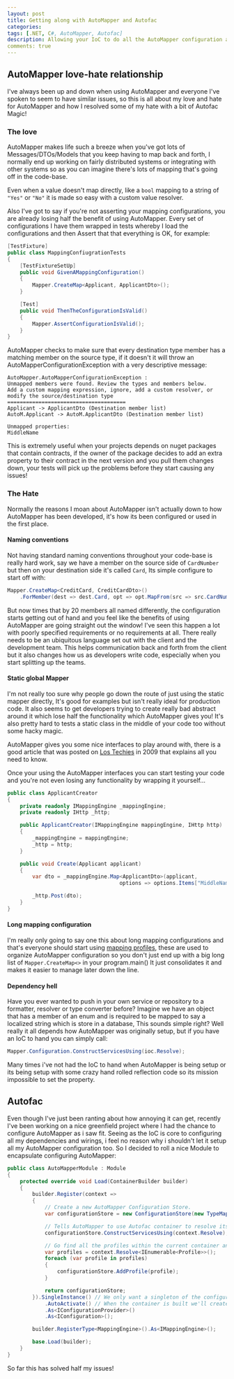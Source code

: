 ```yaml
---
layout: post
title: Getting along with AutoMapper and Autofac
categories:
tags: [.NET, C#, AutoMapper, Autofac]
description: Allowing your IoC to do all the AutoMapper configuration and wiring
comments: true
---
```


## AutoMapper love-hate relationship

I've always been up and down when using AutoMapper and everyone I've spoken to seem to have similar issues, so this is all about my love and hate for AutoMapper and how I resolved some of my hate with a bit of Autofac Magic!

### The love

AutoMapper makes life such a breeze when you've got lots of Messages/DTOs/Models that you keep having to map back and forth, I normally end up working on fairly distributed systems or integrating with other systems so as you can imagine there's lots of mapping that's going off in the code-base.

Even when a value doesn't map directly, like a `bool` mapping to a string of `"Yes"` or `"No"` it is made so easy with a custom value resolver.

Also I've got to say if you're not asserting your mapping configurations, you are already losing half the benefit of using AutoMapper. Every set of configurations I have them wrapped in tests whereby I load the configurations and then Assert that that everything is OK, for example:

```csharp
[TestFixture]
public class MappingConfiugrationTests
{
    [TestFixtureSetUp]
    public void GivenAMappingConfiguration()
    {
        Mapper.CreateMap<Applicant, ApplicantDto>();
    }

    [Test]
    public void ThenTheConfigurationIsValid()
    {
        Mapper.AssertConfigurationIsValid();
    }
}
```

AutoMapper checks to make sure that every destination type member has a matching member on the source type, if it doesn't it will throw an AutoMapperConfigurationException with a very descriptive message:

```
AutoMapper.AutoMapperConfigurationException : 
Unmapped members were found. Review the types and members below.
Add a custom mapping expression, ignore, add a custom resolver, or modify the source/destination type
======================================
Applicant -> ApplicantDto (Destination member list)
AutoM.Applicant -> AutoM.ApplicantDto (Destination member list)

Unmapped properties:
MiddleName
```

This is extremely useful when your projects depends on nuget packages that contain contracts, if the owner of the package decides to add an extra property to their contract in the next version and you pull them changes down, your tests will pick up the problems before they start causing any issues!

### The Hate

Normally the reasons I moan about AutoMapper isn't actually down to how AutoMapper has been developed, it's how its been configured or used in the first place.

#### Naming conventions

Not having standard naming conventions throughout your code-base is really hard work, say we have a member on the source side of `CardNumber` but then on your destination side it's called `Card`, Its simple configure to start off with:

```csharp
Mapper.CreateMap<CreditCard, CreditCardDto>()
    .ForMember(dest => dest.Card, opt => opt.MapFrom(src => src.CardNumber));
```

But now times that by 20 members all named differently, the configuration starts getting out of hand and you feel like the benefits of using AutoMapper are going straight out the window! I've seen this happen a lot with poorly specified requirements or no requirements at all. There really needs to be an ubiquitous language set out with the client and the development team. This helps communication back and forth from the client but it also changes how us as developers write code, especially when you start splitting up the teams.

#### Static global Mapper

I'm not really too sure why people go down the route of just using the static mapper directly, It's good for examples but isn't really ideal for production code. It also seems to get developers trying to create really bad abstract around it which lose half the functionality which AutoMapper gives you! It's also pretty hard to tests a static class in the middle of your code too without some hacky magic.

AutoMapper gives you some nice interfaces to play around with, there is a good article that was posted on [Los Techies](https://lostechies.com/jimmybogard/2009/05/12/automapper-and-ioc/ "Los Techies") in 2009 that explains all you need to know.

Once your using the AutoMapper interfaces you can start testing your code and you're not even losing any functionality by wrapping it yourself...

```csharp
public class ApplicantCreator
{
    private readonly IMappingEngine _mappingEngine;
    private readonly IHttp _http;

    public ApplicantCreator(IMappingEngine mappingEngine, IHttp http)
    {
        _mappingEngine = mappingEngine;
        _http = http;
    }

    public void Create(Applicant applicant)
    {
        var dto = _mappingEngine.Map<ApplicantDto>(applicant,
                                    options => options.Items["MiddleName"] = "Billbo");

        _http.Post(dto);
    }
}
```

#### Long mapping configuration

I'm really only going to say one this about long mapping configurations and that's everyone should start using [mapping profiles](https://github.com/AutoMapper/AutoMapper/wiki/Configuration#profile-instances), these are used to organize AutoMapper configuration so you don't just end up with a big long list of `Mapper.CreateMap<>` in your program.main() It just consolidates it and makes it easier to manage later down the line.

#### Dependency hell

Have you ever wanted to push in your own service or repository to a formatter, resolver or type converter before? Imagine we have an object that has a member of an enum and is required to be mapped to say a localized string which is store in a database, This sounds simple right? Well really it all depends how AutoMapper was originally setup, but if you have an IoC to hand you can simply call:

```csharp
Mapper.Configuration.ConstructServicesUsing(ioc.Resolve);
```

Many times i've not had the IoC to hand when AutoMapper is being setup or its being setup with some crazy hand rolled reflection code so its mission impossible to set the property.

## Autofac

Even though I've just been ranting about how annoying it can get, recently I've been working on a nice greenfield project where I had the chance to configure AutoMapper as i saw fit. Seeing as the IoC is core to configuring all my dependencies and wirings, i feel no reason why i shouldn't let it setup all my AutoMapper configuration too. So I decided to roll a nice Module to encapsulate configuring AutoMapper:

```csharp
public class AutoMapperModule : Module
{
    protected override void Load(ContainerBuilder builder)
    {
        builder.Register(context =>
        {
            // Create a new AutoMapper Configuration Store.
            var configurationStore = new ConfigurationStore(new TypeMapFactory(), MapperRegistry.Mappers);

            // Tells AutoMapper to use Autofac container to resolve its dependencies
            configurationStore.ConstructServicesUsing(context.Resolve);

            // Go find all the profiles within the current container and load them all up in to AutoMapper
            var profiles = context.Resolve<IEnumerable<Profile>>();
            foreach (var profile in profiles)
            {
                configurationStore.AddProfile(profile);
            }

            return configurationStore;
        }).SingleInstance() // We only want a singleton of the configuration
            .AutoActivate() // When the container is built we'll create this singleton
            .As<IConfigurationProvider>()
            .As<IConfiguration>();

        builder.RegisterType<MappingEngine>().As<IMappingEngine>();

        base.Load(builder);
    }
}
```

So far this has solved half my issues!